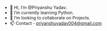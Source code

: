- 👋 Hi, I’m @Priyanshu Yadav.
- 🌱 I’m currently learning Python.
- 💞️ I’m looking to collaborate on Projects.
- 📫 Contact - priyanshuyadav004@gmail.com

<!---
Priyanshuy10/Priyanshuy10 is a ✨ special ✨ repository because its `README.md` (this file) appears on your GitHub profile.
You can click the Preview link to take a look at your changes.
--->

